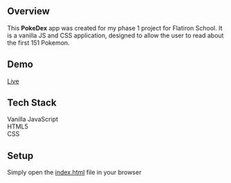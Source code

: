## Overview

This **PokeDex** app was created for my phase 1 project for Flatiron School. It is a vanilla JS and CSS application, designed to allow the user to read about the first 151 Pokemon.

## Demo

[Live](https://pokedex-fi.herokuapp.com/)
## Tech Stack

Vanilla JavaScript<br>
HTML5<br>
CSS

## Setup

Simply open the [index.html](./index.html) file in your browser